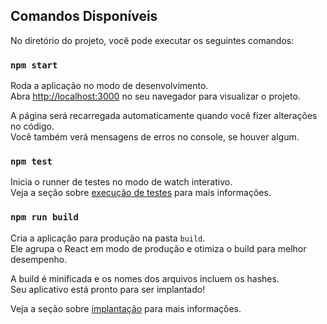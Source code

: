 ## Comandos Disponíveis

No diretório do projeto, você pode executar os seguintes comandos:

### `npm start`

Roda a aplicação no modo de desenvolvimento.\
Abra [http://localhost:3000](http://localhost:3000) no seu navegador para visualizar o projeto.

A página será recarregada automaticamente quando você fizer alterações no código.\
Você também verá mensagens de erros no console, se houver algum.

### `npm test`

Inicia o runner de testes no modo de watch interativo.\
Veja a seção sobre [execução de testes](https://facebook.github.io/create-react-app/docs/running-tests) para mais informações.

### `npm run build`

Cria a aplicação para produção na pasta `build`.\
Ele agrupa o React em modo de produção e otimiza o build para melhor desempenho.

A build é minificada e os nomes dos arquivos incluem os hashes.\
Seu aplicativo está pronto para ser implantado!

Veja a seção sobre [implantação](https://facebook.github.io/create-react-app/docs/deployment) para mais informações.
